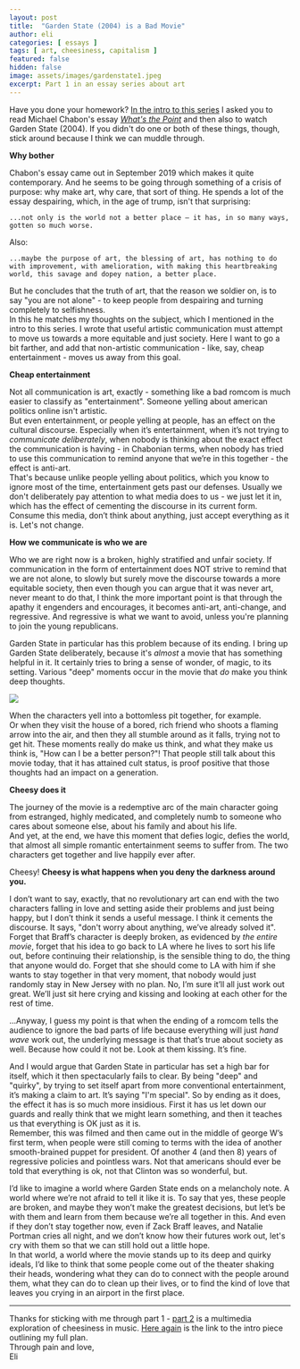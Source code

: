 ```yaml
---
layout: post
title:  "Garden State (2004) is a Bad Movie"
author: eli
categories: [ essays ]
tags: [ art, cheesiness, capitalism ]
featured: false
hidden: false
image: assets/images/gardenstate1.jpeg
excerpt: Part 1 in an essay series about art
---
```


Have you done your homework? [In the intro to this series](https://elialbert.com/blog/cheesiness1) I asked you to read Michael Chabon's essay [_What's the Point_](https://www.theparisreview.org/blog/2019/09/23/whats-the-point/) and then also to watch Garden State (2004). If you didn't do one or both of these things, though, stick around because I think we can muddle through.

**Why bother**

Chabon's essay came out in September 2019 which makes it quite contemporary. And he seems to be going through something of a crisis of purpose: why make art, why care, that sort of thing. He spends a lot of the essay despairing, which, in the age of trump, isn't that surprising:

`...not only is the world not a better place — it has, in so many ways, gotten so much worse.`

Also:

`...maybe the purpose of art, the blessing of art, has nothing to do with improvement, with amelioration, with making this heartbreaking world, this savage and dopey nation, a better place.`

But he concludes that the truth of art, that the reason we soldier on, is to say "you are not alone" - to keep people from despairing and turning completely to selfishness.  
In this he matches my thoughts on the subject, which I mentioned in the intro to this series. I wrote that useful artistic communication must attempt to move us towards a more equitable and just society. Here I want to go a bit farther, and add that non-artistic communication - like, say, cheap entertainment - moves us away from this goal.

**Cheap entertainment**

Not all communication is art, exactly - something like a bad romcom is much easier to classify as  "entertainment". Someone yelling about american politics online isn't artistic.  
But even entertainment, or people yelling at people, has an effect on the cultural discourse. Especially when it’s entertainment, when it’s not trying to _communicate deliberately_, when nobody is thinking about the exact effect the communication is having - in Chabonian terms, when nobody has tried to use this communication to remind anyone that we’re in this together - the effect is anti-art.  
That's because unlike people yelling about politics, which you know to ignore most of the time, entertainment gets past our defenses. Usually we don't deliberately pay attention to what media does to us - we just let it in, which has the effect of cementing the discourse in its current form. Consume this media, don’t think about anything, just accept everything as it is. Let's not change.

**How we communicate is who we are**

Who we are right now is a broken, highly stratified and unfair society.
If communication in the form of entertainment does NOT strive to remind that we are not alone, to slowly but surely move the discourse towards a more equitable society, then even though you can argue that it was never art, never meant to do that, I think the more important point is that through the apathy it engenders and encourages, it becomes anti-art, anti-change, and regressive. And regressive is what we want to avoid, unless you're planning to join the young republicans.

Garden State in particular has this problem because of its ending. I bring up Garden State deliberately, because it's _almost_ a movie that has something helpful in it. It certainly tries to bring a sense of wonder, of magic, to its setting. Various "deep" moments occur in the movie that _do_ make you think deep thoughts.

![]({{site.baseurl}}/assets/images/gardenstate2.jpg)

When the characters yell into a bottomless pit together, for example.  
Or when they visit the house of a bored, rich friend who shoots a flaming arrow into the air, and then they all stumble around as it falls, trying not to get hit. These moments really do make us think, and what they make us think is, "How can I be a better person?"! That people still talk about this movie today, that it has attained cult status, is proof positive that those thoughts had an impact on a generation.

**Cheesy does it**

The journey of the movie is a redemptive arc of the main character going from estranged, highly medicated, and completely numb to someone who cares about someone else, about his family and about his life.  
And yet, at the end, we have this moment that defies logic, defies the world, that almost all simple romantic entertainment seems to suffer from. The two characters get together and live happily ever after.

Cheesy! **Cheesy is what happens when you deny the darkness around you.**

I don’t want to say, exactly, that no revolutionary art can end with the two characters falling in love and setting aside their problems and just being happy, but I don’t think it sends a useful message. I think it cements the discourse. It says, "don't worry about anything, we’ve already solved it".
Forget that Braff’s character is deeply broken, as evidenced by _the entire movie_, forget that his idea to go back to LA where he lives to sort his life out, before continuing their relationship, is the sensible thing to do, the thing that anyone would do. Forget that she should come to LA with him if she wants to stay together in that very moment, that nobody would just randomly stay in New Jersey with no plan. No, I’m sure it’ll all just work out great. We’ll just sit here crying and kissing and looking at each other for the rest of time.

...Anyway, I guess my point is that when the ending of a romcom tells the audience to ignore the bad parts of life because everything will just *hand wave* work out, the underlying message is that that’s true about society as well. Because how could it not be. Look at them kissing. It’s fine.

And I would argue that Garden State in particular has set a high bar for itself, which it then spectacularly fails to clear. By being "deep" and "quirky", by trying to set itself apart from more conventional entertainment, it’s making a claim to art. It’s saying "I'm special". So by ending as it does, the effect it has is so much more insidious. First it has us let down our guards and really think that we might learn something, and then it teaches us that everything is OK just as it is.  
Remember, this was filmed and then came out in the middle of george W’s first term, when people were still coming to terms with the idea of another smooth-brained puppet for president. Of another 4 (and then 8) years of regressive policies and pointless wars. Not that americans should ever be told that everything is ok, not that Clinton was so wonderful, but.

I’d like to imagine a world where Garden State ends on a melancholy note. A world where we’re not afraid to tell it like it is. To say that yes, these people are broken, and maybe they won’t make the greatest decisions, but let’s be with them and learn from them because we’re all together in this. And even if they don’t stay together now, even if Zack Braff leaves, and Natalie Portman cries all night, and we don’t know how their futures work out, let's cry with them so that we can still hold out a little hope.  
In that world, a world where the movie stands up to its deep and quirky ideals, I’d like to think that some people come out of the theater shaking their heads, wondering what they can do to connect with the people around them, what they can do to clean up their lives, or to find the kind of love that leaves you crying in an airport in the first place. 


---

Thanks for sticking with me through part 1 - [part 2]({{site.baseurl}}/blog/cheesiness3/) is a multimedia exploration of cheesiness in music. [Here again](https://elialbert.com/blog/cheesiness1) is the link to the intro piece outlining my full plan.  
Through pain and love,  
Eli